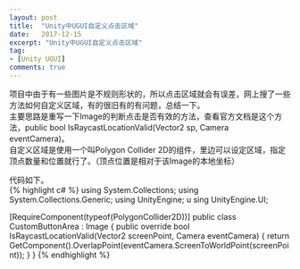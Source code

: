 ```yaml
---
layout: post
title:  "Unity中UGUI自定义点击区域"
date:   2017-12-15
excerpt: "Unity中UGUI自定义点击区域"
tag:
- [Unity UGUI]
comments: true
---
```

项目中由于有一些图片是不规则形状的，所以点击区域就会有误差，网上搜了一些方法如何自定义区域，有的很旧有的有问题，总结一下。  
主要思路是重写一下Image的判断点击是否有效的方法，查看官方文档是这个方法，public bool IsRaycastLocationValid(Vector2 sp, Camera eventCamera)。  
自定义区域是使用一个叫Polygon Collider 2D的组件，里边可以设定区域，指定顶点数量和位置就行了。（顶点位置是相对于该Image的本地坐标）  

代码如下。  
{% highlight c# %}
using System.Collections; 
using System.Collections.Generic; 
using UnityEngine; u
sing UnityEngine.UI;

[RequireComponent(typeof(PolygonCollider2D))] 
public class CustomButtonArea : Image 
{ 
    public override bool IsRaycastLocationValid(Vector2 screenPoint, Camera eventCamera) 
    { return GetComponent<PolygonCollider2D>().OverlapPoint(eventCamera.ScreenToWorldPoint(screenPoint)); 
    } 
}
{% endhighlight %}